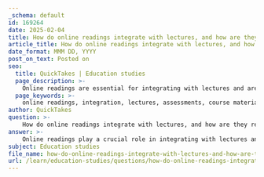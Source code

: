 ```yaml
---
_schema: default
id: 169264
date: 2025-02-04
title: How do online readings integrate with lectures, and how are they relevant to assessments?
article_title: How do online readings integrate with lectures, and how are they relevant to assessments?
date_format: MMM DD, YYYY
post_on_text: Posted on
seo:
  title: QuickTakes | Education studies
  page_description: >-
    Online readings are essential for integrating with lectures and are directly relevant to assessments, enhancing students' understanding of course material and fostering a comprehensive study approach.
  page_keywords: >-
    online readings, integration, lectures, assessments, course material, comprehension, theoretical frameworks, quizzes, critical thinking, comprehensive study, learning process
author: QuickTakes
question: >-
    How do online readings integrate with lectures, and how are they relevant to assessments?
answer: >-
    Online readings play a crucial role in integrating with lectures and are highly relevant to assessments in a course setting. These readings are designed to complement the material presented during lectures, providing students with additional context, examples, and theoretical frameworks that enhance their understanding of the subject matter.\n\n1. **Integration with Lectures**: Online readings are often selected to align closely with the topics discussed in class. This ensures that students can deepen their comprehension of lecture content by engaging with the readings. For instance, if a lecture covers a specific theory or concept, the corresponding online reading may provide case studies or further explanations that illustrate that theory in practice. This synergy between lectures and readings helps students to build a more robust knowledge base.\n\n2. **Relevance to Assessments**: The assessments, such as quizzes or tests, are designed to evaluate students' understanding of both the lecture material and the online readings. As indicated in the gathered information, the test will include content from class lectures, online readings, and other course materials. This means that students are expected to review both lectures and readings to prepare adequately for assessments. The instructor has also assured that questions will not include obscure topics not covered in lectures, reinforcing the importance of the readings as they directly relate to what will be assessed.\n\n3. **Encouragement of Comprehensive Study**: Students are encouraged to review online readings alongside their lecture notes to ensure a comprehensive understanding of the course material. This approach not only prepares them for assessments but also fosters critical thinking and the ability to synthesize information from multiple sources.\n\nIn summary, online readings are integral to the learning process, providing essential support to lecture content and serving as a foundation for assessments. Students are advised to engage with both resources to achieve a well-rounded understanding of the course material, which is crucial for success in their evaluations.
subject: Education studies
file_name: how-do-online-readings-integrate-with-lectures-and-how-are-they-relevant-to-assessments.md
url: /learn/education-studies/questions/how-do-online-readings-integrate-with-lectures-and-how-are-they-relevant-to-assessments
---
```


&nbsp;